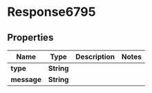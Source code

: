 
# Response6795

## Properties
Name | Type | Description | Notes
------------ | ------------- | ------------- | -------------
**type** | **String** |  | 
**message** | **String** |  | 



